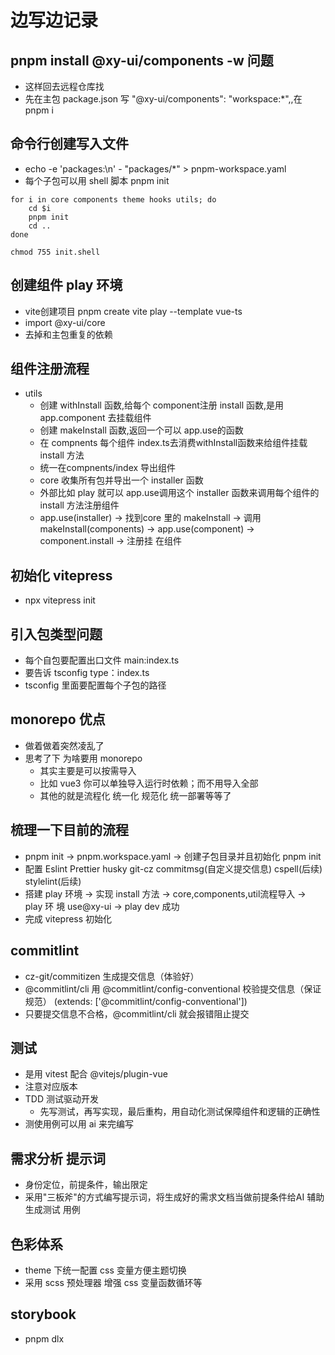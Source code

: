 # 边写边记录

## pnpm install @xy-ui/components -w 问题

- 这样回去远程仓库找
- 先在主包 package.json 写 "@xy-ui/components": "workspace:\*",,在 pnpm i

## 命令行创建写入文件

- echo -e 'packages:\n' - "packages/\*" > pnpm-workspace.yaml
- 每个子包可以用 shell 脚本 pnpm init

```shell
for i in core components theme hooks utils; do
    cd $i
    pnpm init
    cd ..
done

chmod 755 init.shell
```

## 创建组件 play 环境

- vite创建项目 pnpm create vite play --template vue-ts
- import @xy-ui/core
- 去掉和主包重复的依赖

## 组件注册流程

- utils
  - 创建 withInstall 函数,给每个 component注册 install 函数,是用 app.component
    去挂载组件
  - 创建 makeInstall 函数,返回一个可以 app.use的函数
  - 在 compnents 每个组件 index.ts去消费withInstall函数来给组件挂载 install 方法
  - 统一在compnents/index 导出组件
  - core 收集所有包并导出一个 installer 函数
  - 外部比如 play 就可以 app.use调用这个 installer 函数来调用每个组件的 install
    方法注册组件
  - app.use(installer) -> 找到core 里的 makeInstall -> 调用
    makeInstall(components) -> app.use(component) -> component.install -> 注册挂
    在组件

## 初始化 vitepress

- npx vitepress init

## 引入包类型问题

- 每个自包要配置出口文件 main:index.ts
- 要告诉 tsconfig type：index.ts
- tsconfig 里面要配置每个子包的路径

## monorepo 优点

- 做着做着突然凌乱了
- 思考了下 为啥要用 monorepo
  - 其实主要是可以按需导入
  - 比如 vue3 你可以单独导入运行时依赖；而不用导入全部
  - 其他的就是流程化 统一化 规范化 统一部署等等了

## 梳理一下目前的流程

- pnpm init -> pnpm.workspace.yaml -> 创建子包目录并且初始化 pnpm init
- 配置 Eslint Prettier husky git-cz commitmsg(自定义提交信息) cspell(后续)
  stylelint(后续)
- 搭建 play 环境 -> 实现 install 方法 -> core,components,util流程导入 -> play 环
  境 use@xy-ui -> play dev 成功
- 完成 vitepress 初始化

## commitlint

- cz-git/commitizen 生成提交信息（体验好）
- @commitlint/cli 用 @commitlint/config-conventional 校验提交信息（保证规范）
  (extends: ['@commitlint/config-conventional'])
- 只要提交信息不合格，@commitlint/cli 就会报错阻止提交

## 测试

- 是用 vitest 配合 @vitejs/plugin-vue
- 注意对应版本
- TDD 测试驱动开发
  - 先写测试，再写实现，最后重构，用自动化测试保障组件和逻辑的正确性
- 测使用例可以用 ai 来完编写

## 需求分析 提示词

- 身份定位，前提条件，输出限定
- 采用"三板斧"的方式编写提示词，将生成好的需求文档当做前提条件给AI 辅助生成测试
  用例

## 色彩体系

- theme 下统一配置 css 变量方便主题切换
- 采用 scss 预处理器 增强 css 变量函数循环等

## storybook

- pnpm dlx
